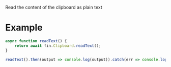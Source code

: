 Read the content of the clipboard as plain text
# Example
```js
async function readText() {
    return await fin.Clipboard.readText();
}

readText().then(output => console.log(output)).catch(err => console.log(err));
```
